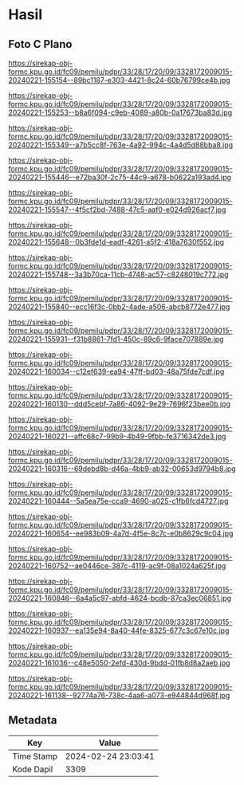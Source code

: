 # Hasil

## Foto C Plano

https://sirekap-obj-formc.kpu.go.id/fc09/pemilu/pdpr/33/28/17/20/09/3328172009015-20240221-155154--89bc1187-e303-4421-8c24-60b76799ce4b.jpg

https://sirekap-obj-formc.kpu.go.id/fc09/pemilu/pdpr/33/28/17/20/09/3328172009015-20240221-155253--b8a6f094-c9eb-4089-a80b-0a17673ba83d.jpg

https://sirekap-obj-formc.kpu.go.id/fc09/pemilu/pdpr/33/28/17/20/09/3328172009015-20240221-155349--a7b5cc8f-763e-4a92-994c-4a4d5d88bba8.jpg

https://sirekap-obj-formc.kpu.go.id/fc09/pemilu/pdpr/33/28/17/20/09/3328172009015-20240221-155446--e72ba30f-2c75-44c9-a678-b0622a193ad4.jpg

https://sirekap-obj-formc.kpu.go.id/fc09/pemilu/pdpr/33/28/17/20/09/3328172009015-20240221-155547--4f5cf2bd-7488-47c5-aaf0-e024d926acf7.jpg

https://sirekap-obj-formc.kpu.go.id/fc09/pemilu/pdpr/33/28/17/20/09/3328172009015-20240221-155648--0b3fde1d-eadf-4261-a5f2-418a7630f552.jpg

https://sirekap-obj-formc.kpu.go.id/fc09/pemilu/pdpr/33/28/17/20/09/3328172009015-20240221-155748--3a3b70ca-11cb-4748-ac57-c8248019c772.jpg

https://sirekap-obj-formc.kpu.go.id/fc09/pemilu/pdpr/33/28/17/20/09/3328172009015-20240221-155840--ecc16f3c-0bb2-4ade-a506-abcb8772e477.jpg

https://sirekap-obj-formc.kpu.go.id/fc09/pemilu/pdpr/33/28/17/20/09/3328172009015-20240221-155931--f31b8861-7fd1-450c-89c6-9face707889e.jpg

https://sirekap-obj-formc.kpu.go.id/fc09/pemilu/pdpr/33/28/17/20/09/3328172009015-20240221-160034--c12ef639-ea94-47ff-bd03-48a75fde7cdf.jpg

https://sirekap-obj-formc.kpu.go.id/fc09/pemilu/pdpr/33/28/17/20/09/3328172009015-20240221-160130--ddd5cebf-7a86-4092-9e29-7696f23bee0b.jpg

https://sirekap-obj-formc.kpu.go.id/fc09/pemilu/pdpr/33/28/17/20/09/3328172009015-20240221-160221--affc68c7-99b9-4b49-9fbb-fe3716342de3.jpg

https://sirekap-obj-formc.kpu.go.id/fc09/pemilu/pdpr/33/28/17/20/09/3328172009015-20240221-160316--69debd8b-d46a-4bb9-ab32-00653d9794b8.jpg

https://sirekap-obj-formc.kpu.go.id/fc09/pemilu/pdpr/33/28/17/20/09/3328172009015-20240221-160444--5a5ea75e-cca9-4690-a025-c1fb6fcd4727.jpg

https://sirekap-obj-formc.kpu.go.id/fc09/pemilu/pdpr/33/28/17/20/09/3328172009015-20240221-160654--ee983b09-4a7d-4f5e-8c7c-e0b8629c9c04.jpg

https://sirekap-obj-formc.kpu.go.id/fc09/pemilu/pdpr/33/28/17/20/09/3328172009015-20240221-160752--ae0446ce-387c-4119-ac9f-08a1024a625f.jpg

https://sirekap-obj-formc.kpu.go.id/fc09/pemilu/pdpr/33/28/17/20/09/3328172009015-20240221-160846--6a4a5c97-abfd-4624-bcdb-87ca3ec06851.jpg

https://sirekap-obj-formc.kpu.go.id/fc09/pemilu/pdpr/33/28/17/20/09/3328172009015-20240221-160937--ea135e94-8a40-44fe-8325-677c3c67e10c.jpg

https://sirekap-obj-formc.kpu.go.id/fc09/pemilu/pdpr/33/28/17/20/09/3328172009015-20240221-161036--c48e5050-2efd-430d-9bdd-01fb8d8a2aeb.jpg

https://sirekap-obj-formc.kpu.go.id/fc09/pemilu/pdpr/33/28/17/20/09/3328172009015-20240221-161138--92774a76-738c-4aa6-a073-e944844d968f.jpg


## Metadata

| Key        | Value               |
| ---------- | ------------------- |
| Time Stamp | 2024-02-24 23:03:41 |
| Kode Dapil | 3309                |



